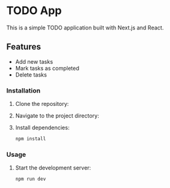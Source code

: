 
# TODO App

This is a simple TODO application built with Next.js and React.

## Features

- Add new tasks
- Mark tasks as completed
- Delete tasks




### Installation

1. Clone the repository:

2. Navigate to the project directory:


3. Install dependencies:

   ```bash
   npm install
   ```

### Usage

1. Start the development server:

   ```bash
   npm run dev
   ```


